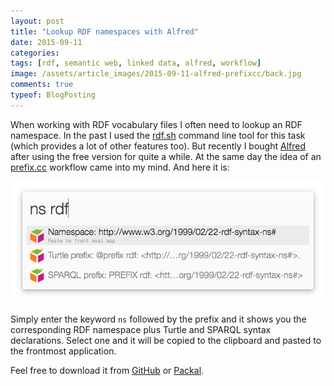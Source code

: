 ```yaml
---
layout: post
title: "Lookup RDF namespaces with Alfred"
date: 2015-09-11
categories:
tags: [rdf, semantic web, linked data, alfred, workflow]
image: /assets/article_images/2015-09-11-alfred-prefixcc/back.jpg
comments: true
typeof: BlogPosting
---
```


When working with RDF vocabulary files I often need to lookup an RDF namespace. In the past I used the [rdf.sh](https://github.com/seebi/rdf.sh) command line tool for this task (which provides a lot of other features too). But recently I bought [Alfred](https://www.alfredapp.com/) after using the free version for quite a while. At the same day the idea of an [prefix.cc](http://prefix.cc) workflow came into my mind. And here it is:

![prefix.cc workflow](/assets/article_images/2015-09-11-alfred-prefixcc/alfred-prefixcc.png)

Simply enter the keyword `ns` followed by the prefix and it shows you the corresponding RDF namespace plus Turtle and SPARQL syntax declarations. Select one and it will be copied to the clipboard and pasted to the frontmost application.

Feel free to download it from [GitHub](https://github.com/depressiveRobot/alfred-prefix.cc) or [Packal](http://www.packal.org/workflow/prefixcc).